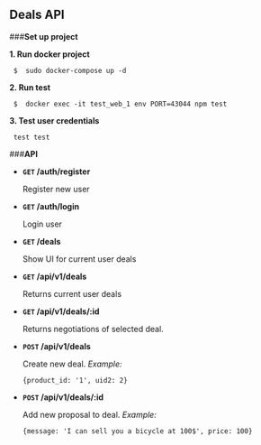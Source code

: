 **Deals API**
----

###**Set up project**



**1. Run docker project**
```
 $  sudo docker-compose up -d
```
**2. Run test**
```
 $  docker exec -it test_web_1 env PORT=43044 npm test
```

**3. Test user credentials**
```
 test test
```


###**API**


* **`GET` /auth/register** 

    Register new user
    
* **`GET` /auth/login** 

    Login user

* **`GET` /deals** 

    Show UI for current user deals

* **`GET` /api/v1/deals** 

    Returns current user deals

* **`GET` /api/v1/deals/:id** 

    Returns negotiations of selected deal.


* **`POST` /api/v1/deals** 

    Create new deal.
    *Example:*
    ```
    {product_id: '1', uid2: 2}
    ```
    
* **`POST` /api/v1/deals/:id** 

    Add new proposal to deal.
    *Example:*
    ```
    {message: 'I can sell you a bicycle at 100$', price: 100}
    ``` 
